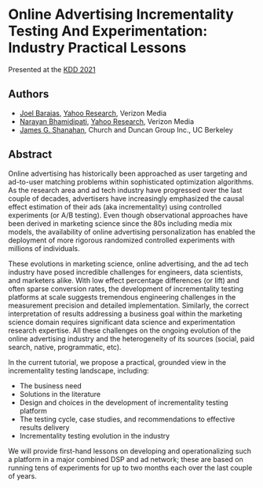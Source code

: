 # Online Advertising Incrementality Testing And Experimentation: Industry Practical Lessons

Presented at the [KDD 2021](https://www.kdd.org/kdd2021/)

## Authors
  - [Joel Barajas](http://www.linkedin.com/pub/joel-barajas/8/6b7/bb0), [Yahoo Research](https://research.yahoo.com/researchers/jbarajas?fr=crmas), Verizon Media
  - [Narayan Bhamidipati](https://www.linkedin.com/in/narayanb), [Yahoo Research](https://research.yahoo.com/researchers/narayanb?fr=crmas), Verizon Media
  - [James G. Shanahan](https://www.linkedin.com/in/jimis/), Church and Duncan Group Inc., UC Berkeley

## Abstract

Online advertising has historically been approached as user targeting and ad-to-user matching problems within sophisticated optimization algorithms. As the research area and ad tech industry have progressed over the last couple of decades, advertisers have increasingly emphasized the causal effect estimation of their ads (aka incrementality) using controlled experiments (or A/B testing). Even though observational approaches have been derived in marketing science since the 80s including media mix models, the availability of online advertising personalization has enabled the deployment of more rigorous randomized controlled experiments with millions of individuals.

These evolutions in marketing science, online advertising, and the ad tech industry have posed incredible challenges for engineers, data scientists, and marketers alike. With low effect percentage differences (or lift) and often sparse conversion rates, the development of incrementality testing platforms at scale suggests tremendous engineering challenges in the measurement precision and detailed implementation. Similarly, the correct interpretation of results addressing a business goal within the marketing science domain requires significant data science and experimentation research expertise. All these challenges on the ongoing evolution of the online advertising industry and the heterogeneity of its sources (social, paid search, native, programmatic, etc).

In the current tutorial, we propose a practical, grounded view in the incrementality testing landscape, including:
- The business need
- Solutions in the literature
- Design and choices in the development of incrementality testing platform
- The testing cycle, case studies, and recommendations to effective results delivery
- Incrementality testing evolution in the industry

We will provide first-hand lessons on developing and operationalizing such a platform in a major combined DSP and ad network; these are based on running tens of experiments for up to two months each over the last couple of years. 
